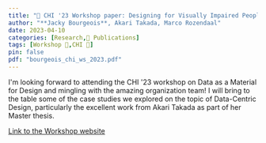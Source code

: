 ```yaml
---
title: "📜 CHI '23 Workshop paper: Designing for Visually Impaired People with Data"
author: "**Jacky Bourgeois**, Akari Takada, Marco Rozendaal"
date: 2023-04-10
categories: [Research,📜 Publications]
tags: [Workshop 📘,CHI 🎯]
pin: false
pdf: "bourgeois_chi_ws_2023.pdf"
---
```


I'm looking forward to attending the CHI '23 workshop on Data as a Material for Design and mingling with the amazing organization team! I will bring to the table some of the case studies we explored on the topic of Data-Centric Design, particularly the excellent work from Akari Takada as part of her Master thesis.

[Link to the Workshop website](https://materialfordesign.net/chi2023_workshop/)